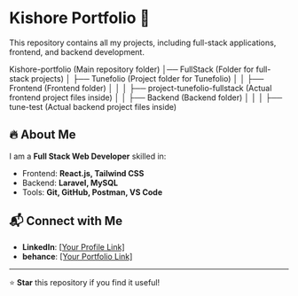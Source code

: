 # Kishore Portfolio 🚀  

This repository contains all my projects, including full-stack applications, frontend, and backend development.  

Kishore-portfolio (Main repository folder)
│── FullStack (Folder for full-stack projects)
│   ├── Tunefolio (Project folder for Tunefolio)
│   │   ├── Frontend (Frontend folder)
│   │   │   ├── project-tunefolio-fullstack (Actual frontend project files inside)
│   │   ├── Backend (Backend folder)
│   │   │   ├── tune-test (Actual backend project files inside)



## 🔥 About Me  

I am a **Full Stack Web Developer** skilled in:  
- Frontend: **React.js, Tailwind CSS**  
- Backend: **Laravel, MySQL**  
- Tools: **Git, GitHub, Postman, VS Code**  

## 📬 Connect with Me  
- **LinkedIn**: [\[Your Profile Link\]](https://www.linkedin.com/in/ksk2000/)  
- **behance**: [\[Your Portfolio Link\]](https://www.behance.net/kishoreshanjay)  

---

⭐ **Star** this repository if you find it useful!  